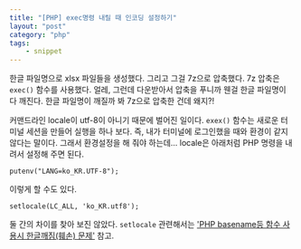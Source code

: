 ```yaml
---
title: "[PHP] exec명령 내릴 때 인코딩 설정하기"
layout: "post"
category: "php"
tags: 
    - snippet
---
```


한글 파일명으로 xlsx 파일들을 생성했다. 그리고 그걸 7z으로 압축했다. 7z 압축은 `exec()` 함수를 사용했다. 얼레, 그런데 다운받아서 압축을 푸니까 웬걸 한글 파일명이 다 깨진다. 한글 파일명이 깨질까 봐 7z으로 압축한 건데 왜지?!

커맨드라인 locale이 utf-8이 아니기 때문에 벌어진 일이다. `exex()` 함수는 새로운 터미널 세션을 만들어 실행을 하나 보다. 즉, 내가 터미널에 로그인했을 때와 환경이 같지 않다는 말이다. 그래서 환경설정을 해 줘야 하는데... locale은 아래처럼 PHP 명령을 내려서 설정해 주면 된다.

    putenv("LANG=ko_KR.UTF-8");
    
이렇게 할 수도 있다.

    setlocale(LC_ALL, 'ko_KR.utf8');
    
둘 간의 차이를 찾아 보진 않았다. `setlocale` 관련해서는 ['PHP basename등 함수 사용시 한글깨짐(훼손) 문제'](http://tvplayblog.tistory.com/9) 참고.